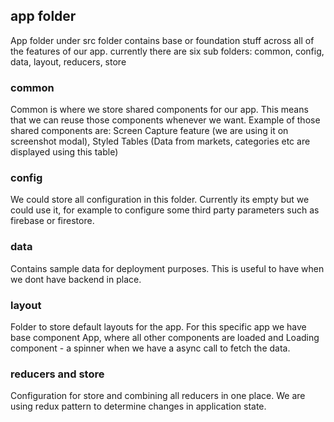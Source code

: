 ## app folder

App folder under src folder contains base or foundation stuff across all of the features of our app.
currently there are six sub folders: common, config, data, layout, reducers, store


### common
Common is where we store shared components for our app. This means that we can reuse those components
whenever we want. Example of those shared components are: Screen Capture feature (we are using it on screenshot modal),
Styled Tables (Data from markets, categories etc are displayed using this table)

### config
We could store all configuration in this folder. Currently its empty but we could use it, for example to configure some third party parameters
such as firebase or firestore.

### data
Contains sample data for deployment purposes. This is useful to have when we dont have backend in place.

### layout
Folder to store default layouts for the app. For this specific app we have base component App, where all other components
are loaded and Loading component - a spinner when we have a async call to fetch the data.

### reducers and store
Configuration for store and combining all reducers in one place. We are using redux pattern to determine changes in application state.

